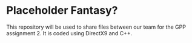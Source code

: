 # Placeholder Fantasy?
This repository will be used to share files between our team for the GPP assignment 2. It is coded using DirectX9 and C++.
